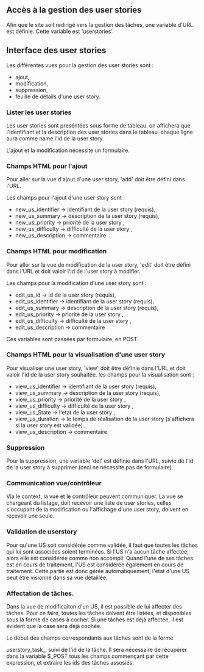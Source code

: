 
## Accès à la gestion des user stories

Afin que le site soit redirigé vers la gestion des tâches, une variable d'URL
est définie. Cette variable est 'userstories'.


## Interface des user stories

Les différentes vues pour la gestion des user stories sont :
* ajout,
* modification,
* suppression,
* feuille de détails d'une user story.


### Lister les user stories
Les user stories sont preséntées sous forme de tableau.
on affichera que l'identifiant et la description des user stories dans le tableau.
chaque ligne aura comme name l'id de la user story


L'ajout et la modification nécessite un formulaire.


### Champs HTML pour l'ajout

Pour aller sur la vue d'ajout d'une user story, 'add' doit être défini dans l'URL.

Les champs pour l'ajout d'une user story sont :

* new_us_identifier -> identifiant de la user story (requis),
* new_us_summary -> description de la user story (requis),
* new_us_priority -> priorité de la user story ,
* new_us_difficulty -> difficulté de la user story ,
* new_us_description -> commentaire 

### Champs HTML pour modification

Pour aller sur la vue de modification de la user story, 'edit' doit être défini dans l'URL
et doit valoir l'id de l'user story à modifier.

Les champs pour la modification d'une user story sont :

* edit_us_id -> id de la user story (requis),
* edit_us_identifier -> identifiant de la user story (requis),
* edit_us_summary -> description de la user story (requis),
* edit_us_priority -> priorité de la user story ,
* edit_us_difficulty -> difficulté de la user story ,
* edit_us_description -> commentaire 

Ces variables sont passées par formulaire, en POST.


### Champs HTML pour la visualisation d'une user story

Pour visualiser une user story, 'view' doit être définie dans l'URL et doit valoir
l'id de la user story souhaitée. 
les champs pour la visualisation sont : 

* view_us_identifier -> identifiant de la user story (requis),
* view_us_summary -> description de la user story (requis),
* view_us_priority -> priorité de la user story ,
* view_us_difficulty -> difficulté de la user story ,
* view_us_State -> l'etat de la user story ,
* view_us_duration -> le temps de réalisation de la user story (s'affichera si la user story est validée)  ,
* view_us_description -> commentaire 

### Suppression

Pour la suppression, une variable 'del' est définie dans l'URL, suivie 
de l'id de la user story à supprimer (ceci ne nécessite pas de formulaire).


### Communication vue/contrôleur

Via le context, la vue et le contrôleur peuvent communiquer.
La vue se chargeant du listage, doit recevoir une liste de user stories, celles s'occupant
de la modification ou l'affichage d'une user story, doivent en recevoir une seule.


### Validation de userstory

Pour qu'une US soit considérée comme validée, il faut que toutes les tâches qui lui sont
associées soient terminées. Si l'US n'a aucun tâche affectée, alors elle est considérée comme
non accompli.
Quand l'une de ses tâches est en cours de traitement, l'US est considérée également en cours
de traitement.
Cette partie est donc gérée automatiquement, l'état d'une US peut être visionné dans sa vue détaillée.

### Affectation de tâches.

Dans la vue de modificaiton d'un US, il est possible de lui affecter des tâches. Pour ce faire,
toutes les tâches doivent être listées, et disponibles sous la forme de cases à cocher.
Si une tâches est déjà affectée, il est évident que la case sera déjà cochée.

Le début des champs correspondants aux tâches sont de la forme

userstory_task_, suivi de l'id de la tâche. Il sera nécessaire de récupérer dans la variable $_POST
tous les champs commençant par cette expression, et extraire les ids des tâches assosiés.
